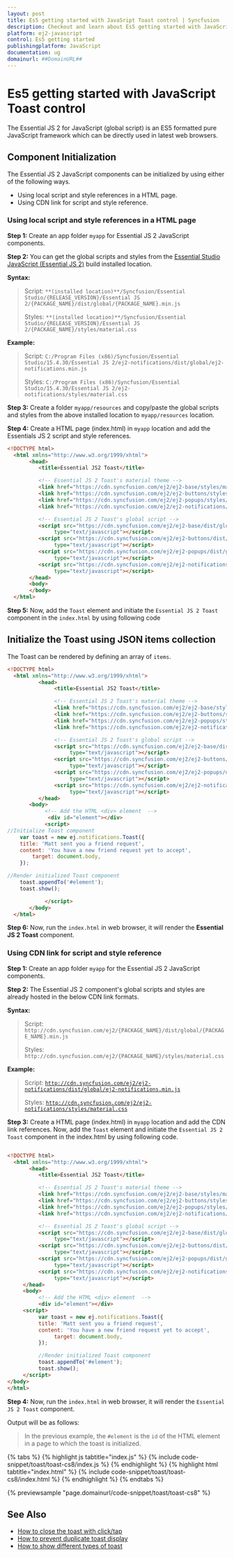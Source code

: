 ```yaml
---
layout: post
title: Es5 getting started with JavaSript Toast control | Syncfusion
description: Checkout and learn about Es5 getting started with JavaScript Toast control of Syncfusion Essential JS 2 and more details.
platform: ej2-javascript
control: Es5 getting started 
publishingplatform: JavaScript
documentation: ug
domainurl: ##DomainURL##
---
```


# Es5 getting started with JavaScript Toast control

The Essential JS 2 for JavaScript (global script) is an ES5 formatted pure JavaScript framework which can be directly used in latest web browsers.

## Component Initialization

The Essential JS 2 JavaScript components can be initialized by using either of the following ways.

* Using local script and style references in a HTML page.
* Using CDN link for script and style reference.

### Using local script and style references in a HTML page

**Step 1:** Create an app folder `myapp` for Essential JS 2 JavaScript components.

**Step 2:** You can get the global scripts and styles from the [Essential Studio JavaScript (Essential JS 2)](https://www.syncfusion.com/downloads/essential-js2) build installed location.

**Syntax:**
> Script: `**(installed location)**/Syncfusion/Essential Studio/{RELEASE_VERSION}/Essential JS 2/{PACKAGE_NAME}/dist/global/{PACKAGE_NAME}.min.js`
>
> Styles: `**(installed location)**/Syncfusion/Essential Studio/{RELEASE_VERSION}/Essential JS 2/{PACKAGE_NAME}/styles/material.css`

**Example:**

> Script: `C:/Program Files (x86)/Syncfusion/Essential Studio/15.4.30/Essential JS 2/ej2-notifications/dist/global/ej2-notifications.min.js`
>
> Styles: `C:/Program Files (x86)/Syncfusion/Essential Studio/15.4.30/Essential JS 2/ej2-notifications/styles/material.css`

**Step 3:** Create a folder `myapp/resources` and copy/paste the global scripts and styles from the above installed location to `myapp/resources` location.

**Step 4:** Create a HTML page (index.html) in `myapp` location and add the Essentials JS 2 script and style references.

```html
<!DOCTYPE html>
  <html xmlns="http://www.w3.org/1999/xhtml">
       <head>
          <title>Essential JS2 Toast</title>

          <!-- Essential JS 2 Toast's material theme -->
          <link href="https://cdn.syncfusion.com/ej2/ej2-base/styles/material.css" rel="stylesheet" type="text/css" />
          <link href="https://cdn.syncfusion.com/ej2/ej2-buttons/styles/material.css" rel="stylesheet" type="text/css" />
          <link href="https://cdn.syncfusion.com/ej2/ej2-popups/styles/material.css" rel="stylesheet" type="text/css" />
          <link href="https://cdn.syncfusion.com/ej2/ej2-notifications/styles/material.css" rel="stylesheet" type="text/css" />

          <!-- Essential JS 2 Toast's global script -->
          <script src="https://cdn.syncfusion.com/ej2/ej2-base/dist/global/ej2-base.min.js"
               type="text/javascript"></script>
          <script src="https://cdn.syncfusion.com/ej2/ej2-buttons/dist/global/ej2-buttons.min.js"
               type="text/javascript"></script>
          <script src="https://cdn.syncfusion.com/ej2/ej2-popups/dist/global/ej2-popups.min.js"
               type="text/javascript"></script>
          <script src="https://cdn.syncfusion.com/ej2/ej2-notifications/dist/global/ej2-notifications.min.js"
               type="text/javascript"></script>
       </head>
       <body>
       </body>
  </html>
```

**Step 5:** Now, add the `Toast` element and initiate the `Essential JS 2 Toast` component in the `index.html` by using following code

## Initialize the Toast using JSON items collection

The Toast can be rendered by defining an array of `items`.

```html
<!DOCTYPE html>
  <html xmlns="http://www.w3.org/1999/xhtml">
          <head>
               <title>Essential JS2 Toast</title>

               <!-- Essential JS 2 Toast's material theme -->
               <link href="https://cdn.syncfusion.com/ej2/ej2-base/styles/material.css" rel="stylesheet" type="text/css" />
               <link href="https://cdn.syncfusion.com/ej2/ej2-buttons/styles/material.css" rel="stylesheet" type="text/css" />
               <link href="https://cdn.syncfusion.com/ej2/ej2-popups/styles/material.css" rel="stylesheet" type="text/css" />
               <link href="https://cdn.syncfusion.com/ej2/ej2-notifications/styles/material.css" rel="stylesheet" type="text/css" />

               <!-- Essential JS 2 Toast's global script -->
               <script src="https://cdn.syncfusion.com/ej2/ej2-base/dist/global/ej2-base.min.js"
                    type="text/javascript"></script>
               <script src="https://cdn.syncfusion.com/ej2/ej2-buttons/dist/global/ej2-buttons.min.js"
                    type="text/javascript"></script>
               <script src="https://cdn.syncfusion.com/ej2/ej2-popups/dist/global/ej2-popups.min.js"
                    type="text/javascript"></script>
               <script src="https://cdn.syncfusion.com/ej2/ej2-notifications/dist/global/ej2-notifications.min.js"
                    type="text/javascript"></script>
          </head>
       <body>
            <!-- Add the HTML <div> element  -->
             <div id="element"></div>
            <script>
//Initialize Toast component
    var toast = new ej.notifications.Toast({
    title: 'Matt sent you a friend request',
    content: 'You have a new friend request yet to accept',
        target: document.body,
    });

//Render initialized Toast component
    toast.appendTo('#element');
    toast.show();

            </script>
       </body>
  </html>
```

**Step 6:** Now, run the `index.html` in web browser, it will render the **Essential JS 2 Toast** component.

### Using CDN link for script and style reference

**Step 1:** Create an app folder `myapp` for the Essential JS 2 JavaScript components.

**Step 2:** The Essential JS 2 component's global scripts and styles are already hosted in the below CDN link formats.

**Syntax:**
> Script: `http://cdn.syncfusion.com/ej2/{PACKAGE_NAME}/dist/global/{PACKAGE_NAME}.min.js`
>
> Styles: `http://cdn.syncfusion.com/ej2/{PACKAGE_NAME}/styles/material.css`

**Example:**
> Script: [`http://cdn.syncfusion.com/ej2/ej2-notifications/dist/global/ej2-notifications.min.js`](http://cdn.syncfusion.com/ej2/ej2-notifications/dist/global/ej2-notifications.min.js)
>
> Styles: [`http://cdn.syncfusion.com/ej2/ej2-notifications/styles/material.css`](http://cdn.syncfusion.com/ej2/ej2-notifications/styles/material.css)

**Step 3:** Create a HTML page (index.html) in `myapp` location and add the CDN link references. Now, add the `Toast` element and initiate the `Essential JS 2 Toast` component in the index.html by using following code.

```html

<!DOCTYPE html>
  <html xmlns="http://www.w3.org/1999/xhtml">
       <head>
          <title>Essential JS2 Toast</title>

          <!-- Essential JS 2 Toast's material theme -->
          <link href="https://cdn.syncfusion.com/ej2/ej2-base/styles/material.css" rel="stylesheet" type="text/css" />
          <link href="https://cdn.syncfusion.com/ej2/ej2-buttons/styles/material.css" rel="stylesheet" type="text/css" />
          <link href="https://cdn.syncfusion.com/ej2/ej2-popups/styles/material.css" rel="stylesheet" type="text/css" />
          <link href="https://cdn.syncfusion.com/ej2/ej2-notifications/styles/material.css" rel="stylesheet" type="text/css" />

          <!-- Essential JS 2 Toast's global script -->
          <script src="https://cdn.syncfusion.com/ej2/ej2-base/dist/global/ej2-base.min.js"
               type="text/javascript"></script>
          <script src="https://cdn.syncfusion.com/ej2/ej2-buttons/dist/global/ej2-buttons.min.js"
               type="text/javascript"></script>
          <script src="https://cdn.syncfusion.com/ej2/ej2-popups/dist/global/ej2-popups.min.js"
               type="text/javascript"></script>
          <script src="https://cdn.syncfusion.com/ej2/ej2-notifications/dist/global/ej2-notifications.min.js"
               type="text/javascript"></script>
     </head>
     <body>
          <!-- Add the HTML <div> element  -->
          <div id="element"></div>
     <script>
          var toast = new ej.notifications.Toast({
          title: 'Matt sent you a friend request',
          content: 'You have a new friend request yet to accept',
               target: document.body,
          });

          //Render initialized Toast component
          toast.appendTo('#element');
          toast.show();
     </script>
</body>
</html>

```

**Step 4:** Now, run the `index.html` in web browser, it will render the `Essential JS 2 Toast` component.

Output will be as follows:

> In the previous example, the `#element` is the `id` of the HTML element in a page to which the toast is initialized.

{% tabs %}
{% highlight js tabtitle="index.js" %}
{% include code-snippet/toast/toast-cs8/index.js %}
{% endhighlight %}
{% highlight html tabtitle="index.html" %}
{% include code-snippet/toast/toast-cs8/index.html %}
{% endhighlight %}
{% endtabs %}
        
{% previewsample "page.domainurl/code-snippet/toast/toast-cs8" %}

## See Also

* [How to close the toast with click/tap](./how-to/close-the-toast-with-click-tap)
* [How to prevent duplicate toast display](./how-to/prevent-duplicate-toast-display)
* [How to show different types of toast](./how-to/show-different-types-of-toast)